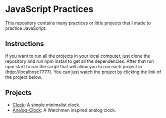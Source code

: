 # JavaScript Practices

This repository contains many practices or little projects that I made to practice JavaScript.

## Instructions
If you want to run all the projects in your local computer, just clone the repository and run npm install to get all the dependencies. After that run npm start to run the script that will allow you to run each project in (http://localhost:7777).
You can just watch the project by clicking the link of the project below. 

## Projects
 
* [Clock](https://clock.rafasu.repl.co/): A simple minimalist clock.
* [Analog-Clock](https://watchmen-analog-clock.rafasu.repl.co/): A Watchmen inspired analog clock.
